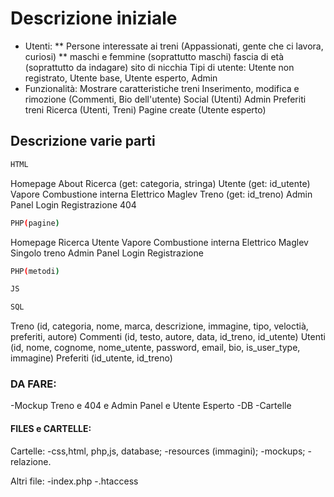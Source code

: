 # Descrizione iniziale
* Utenti:
	** Persone interessate ai treni (Appassionati, gente che ci lavora, curiosi)
	** maschi e femmine (soprattutto maschi)
	fascia di età (soprattutto da indagare)
	sito di nicchia
	Tipi di utente: Utente non registrato, Utente base, Utente esperto, Admin
* Funzionalità:
	Mostrare caratteristiche treni
	Inserimento, modifica e rimozione (Commenti, Bio dell'utente)
	Social (Utenti)
	Admin
	Preferiti treni
	Ricerca (Utenti, Treni)
	Pagine create (Utente esperto)

## Descrizione varie parti
```bash
HTML
```
Homepage
About
Ricerca (get: categoria, stringa)
Utente (get: id_utente)
Vapore
Combustione interna
Elettrico
Maglev
Treno (get: id_treno)
Admin Panel
Login 
Registrazione
404

```bash
PHP(pagine)
```
Homepage
Ricerca
Utente
Vapore
Combustione interna
Elettrico
Maglev
Singolo treno
Admin Panel
Login Registrazione

```bash
PHP(metodi)
```

```bash
JS
```

```bash
SQL
```
Treno 		(id, categoria, nome, marca, descrizione, immagine, tipo, veloctià, preferiti, autore)
Commenti 	(id, testo, autore, data, id_treno, id_utente)
Utenti 		(id, nome, cognome, nome_utente, password, email, bio, is_user_type, immagine)
Preferiti 	(id_utente, id_treno)


### DA FARE:
-Mockup Treno e 404 e Admin Panel e Utente Esperto
-DB
-Cartelle

#### FILES e CARTELLE:
Cartelle:
-css,html, php,js, database;
-resources (immagini);
-mockups;
-relazione.

Altri file:
-index.php
-.htaccess

